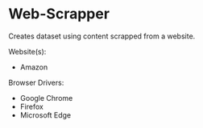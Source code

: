 # Web-Scrapper

Creates dataset using content scrapped from a website.


Website(s): 
- Amazon

Browser Drivers:
- Google Chrome
- Firefox
- Microsoft Edge
